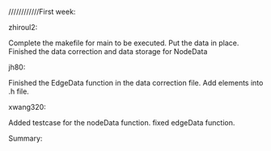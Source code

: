 
////////////First week:

zhiroul2:

Complete the makefile for main to be executed.
Put the data in place.
Finished the data correction and data storage for NodeData


jh80:

Finished the EdgeData function in the data correction file. 
Add elements into .h file. 


xwang320:

Added testcase for the nodeData function.
fixed edgeData function.




Summary:
